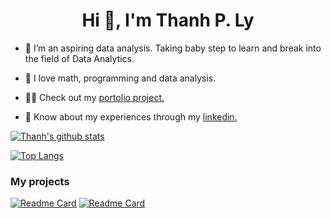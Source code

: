 <h1 align="center">Hi 👋, I'm Thanh P. Ly</h1>

- 🌱 I’m an aspiring data analysis. Taking baby step to learn and break into the field of Data Analytics.

- 🔭 I love math, programming and data analysis. 

- 👨‍💻 Check out my [portolio project.](http://lyphuong601.github.io/)

- 📄 Know about my experiences through my [linkedin.](https://www.linkedin.com/in/lyphuong0601/)

<!-- <h3 align="left">Connect with me:</h3>
<p align="left">
<a href="https://www.linkedin.com/in/lyphuong0601/" target="blank"><img align="center" src="https://raw.githubusercontent.com/rahuldkjain/github-profile-readme-generator/master/src/images/icons/Social/linked-in-alt.svg" alt="lyphuong0601" height="30" width="40" /></a>
</p> -->

<!-- <h3 align="left">Languages and Tools:</h3>
<p align="left"> 
<a href="https://www.python.org" target="_blank" rel="noreferrer"> <img src="https://raw.githubusercontent.com/devicons/devicon/master/icons/python/python-original.svg" alt="python" width="40" height="40"/>
<a href="https://www.mysql.com/" target="_blank" rel="noreferrer"> <img src="https://raw.githubusercontent.com/devicons/devicon/master/icons/mysql/mysql-original-wordmark.svg" alt="mysql" width="40" height="40"/> </a>
<a href="https://www.postgresql.org" target="_blank" rel="noreferrer"> <img src="https://raw.githubusercontent.com/devicons/devicon/master/icons/postgresql/postgresql-original-wordmark.svg" alt="postgresql" width="40" height="40"/> </a> 
<a href="https://www.java.com" target="_blank" rel="noreferrer"> <img src="https://raw.githubusercontent.com/devicons/devicon/master/icons/java/java-original.svg" alt="java" width="40" height="40"/> </a>  -->

  
[![Thanh's github stats](https://github-readme-stats.vercel.app/api?username=lyphuong601&count_private=true&show_icons=true&theme=radical&hide_rank=false)](https://github.com/anuraghazra/github-readme-stats)


[![Top Langs](https://github-readme-stats.vercel.app/api/top-langs/?username=lyphuong601&layout=compact&hide=scss,css)](https://github.com/anuraghazra/github-readme-stats)

<!-- jupyter%20notebook -->

### My projects
[![Readme Card](https://github-readme-stats.vercel.app/api/pin/?username=lyphuong601&repo=data-science
)](https://github.com/lyphuong601/Data-Science) 
[![Readme Card](https://github-readme-stats.vercel.app/api/pin/?username=lyphuong601&repo=job_posts_data_cleaning
)](https://github.com/lyphuong601/job_posts_data_cleaning) 
